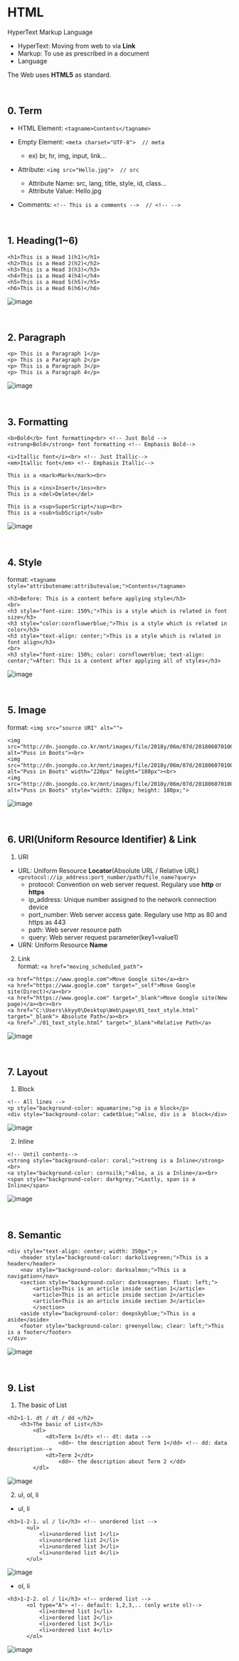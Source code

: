 # HTML
HyperText Markup Language
* HyperText: Moving from web to via **Link**
* Markup: To use as prescribed in a document
* Language

The Web uses **HTML5** as standard.

<br>

## 0. Term
* HTML Element: ```<tagname>Contents</tagname>```

* Empty Element: ```<meta charset="UTF-8">  // meta```<br>
  * ex) br, hr, img, input, link...
* Attribute: ```<img src="Hello.jpg">  // src```
  * Attribute Name: src, lang, title, style, id, class...
  * Attribute Value: Hello.jpg
* Comments: ```<!-- This is a comments -->  // <!-- -->```

<br>

## 1. Heading(1~6)
```
<h1>This is a Head 1(h1)</h1>
<h2>This is a Head 2(h2)</h2>
<h3>This is a Head 3(h3)</h3>
<h4>This is a Head 4(h4)</h4>
<h5>This is a Head 5(h5)</h5>
<h6>This is a Head 6(h6)</h6>
```
![image](https://user-images.githubusercontent.com/38516906/72703914-537e2600-3b9a-11ea-9f83-a5b44a94589c.png)

<br>

## 2. Paragraph
```
<p> This is a Paragraph 1</p>
<p> This is a Paragraph 2</p> 
<p> This is a Paragraph 3</p>
<p> This is a Paragraph 4</p>
```
![image](https://user-images.githubusercontent.com/38516906/72695205-1191b780-3b7b-11ea-81d0-b2c526ece84f.png)

<br>

## 3. Formatting
```
<b>Bold</b> font formatting<br> <!-- Just Bold -->
<strong>Bold</strong> font formatting <!-- Emphasis Bold-->

<i>Itallic font</i><br> <!-- Just Itallic-->
<em>Itallic font</em> <!-- Emphasis Itallic-->

This is a <mark>Mark</mark><br>

This is a <ins>Insert</ins><br>
This is a <del>Delete</del>

This is a <sup>SuperScript</sup><br>
This is a <sub>SubScript</sub>
```
![image](https://user-images.githubusercontent.com/38516906/72695277-4f8edb80-3b7b-11ea-94e3-d2e34125f20e.png)

<br>

## 4. Style
format: ```<tagname style="attributename:attributevalue;">Contents</tagname>```
```
<h3>Before: This is a content before applying style</h3>
<br>
<h3 style="font-size: 150%;">This is a style which is related in font size</h3>
<h3 style="color:cornflowerblue;">This is a style which is related in color</h3>
<h3 style="text-align: center;">This is a style which is related in font align</h3>
<br>
<h3 style="font-size: 150%; color: cornflowerblue; text-align: center;">After: This is a content after applying all of styles</h3>
```
![image](https://user-images.githubusercontent.com/38516906/72700034-ed8ba180-3b8d-11ea-93a5-2c80978379db.png)

<br>

## 5. Image
format: ```<img src="source URI" alt="">```
```
<img src="http://dn.joongdo.co.kr/mnt/images/file/2018y/06m/07d/2018060701000651500027651.jpg" alt="Puss in Boots"><br>
<img src="http://dn.joongdo.co.kr/mnt/images/file/2018y/06m/07d/2018060701000651500027651.jpg" alt="Puss in Boots" width="220px" height="180px"><br>
<img src="http://dn.joongdo.co.kr/mnt/images/file/2018y/06m/07d/2018060701000651500027651.jpg" alt="Puss in Boots" style="width: 220px; height: 180px;">
```
![image](https://user-images.githubusercontent.com/38516906/72700811-5ecc5400-3b90-11ea-92e4-5a5fe0357820.png)

<br>

## 6. URI(Uniform Resource Identifier) & Link
1. URI
  * URL: Uniform Resource **Locator**(Absolute URL / Relative URL)<br>
    ```<protocol://ip_address:port_number/path/file_name?query>```
    * protocol: Convention on web server request. Regulary use **http** or **https**
    * ip_address: Unique number assigned to the network connection device
    * port_number: Web server access gate. Regulary use http as 80 and https as 443
    * path: Web server resource path
    * query: Web server request parameter(key1=value1)
  * URN: Uniform Resource **Name**
2. Link<br>
format: ```<a href="moving_scheduled_path">```
```
<a href="https://www.google.com">Move Google site</a><br>
<a href="https://www.google.com" target="_self">Move Google site(Direct)</a><br>
<a href="https://www.google.com" target="_blank">Move Google site(New page)</a><br><br>
<a href="C:\Users\kkyy0\Desktop\Web\page\01_text_style.html" target="_blank"> Absolute Path</a><br>
<a href="./01_text_style.html" target="_blank">Relative Path</a>
```
![image](https://user-images.githubusercontent.com/38516906/72702549-6c84d800-3b96-11ea-8ce6-ab2cacb06329.png)

<br>

## 7. Layout
1. Block
```
<!-- All lines -->
<p style="background-color: aquamarine;">p is a block</p>
<div style="background-color: cadetblue;">Also, div is a  block</div>
```
![image](https://user-images.githubusercontent.com/38516906/72703608-5c222c80-3b99-11ea-8335-6ffda553f876.png)

2. Inline
```
<!-- Until contents-->
<strong style="background-color: coral;">strong is a Inline</strong><br>
<a style="background-color: cornsilk;">Also, a is a Inline</a><br>
<span style="background-color: darkgrey;">Lastly, span is a Inline</span>
```
![image](https://user-images.githubusercontent.com/38516906/72703637-70fec000-3b99-11ea-9575-8624f3449cb3.png)

<br>

## 8. Semantic
```
<div style="text-align: center; width: 350px";>
    <header style="background-color: darkolivegreen;">This is a header</header>
    <nav style="background-color: darksalmon;">This is a navigation</nav>
    <section style="background-color: darkseagreen; float: left;">
        <article>This is an article inside section 1</article>
        <article>This is an article inside section 2</article>
        <article>This is an article inside section 3</article>
        </section>
    <aside style="background-color: deepskyblue;">This is a aside</aside>
    <footer style="background-color: greenyellow; clear: left;">This is a footer</footer>
</div>
```
![image](https://user-images.githubusercontent.com/38516906/72704643-bc669d80-3b9c-11ea-9574-269e3217036f.png)

<br>

## 9. List
1. The basic of List
```
<h2>1-1. dt / dt / dd </h2>
    <h3>The basic of List</h3>
        <dl>
            <dt>Term 1</dt> <!-- dt: data -->
                <dd>- the description about Term 1</dd> <!-- dd: data description-->
            <dt>Term 2</dt>
                <dd>- the description about Term 2 </dd>
        </dl>
```
![image](https://user-images.githubusercontent.com/38516906/72767457-45321780-3c37-11ea-952f-627f00d67449.png)

2. ul, ol, li
  * ul, li
  ```
  <h3>1-2-1. ul / li</h3> <!-- unordered list -->
        <ul>
            <li>unordered list 1</li>
            <li>unordered list 2</li>
            <li>unordered list 3</li>
            <li>unordered list 4</li>
        </ul>
  ```
  ![image](https://user-images.githubusercontent.com/38516906/72767546-9c37ec80-3c37-11ea-8d30-619d6b6dffa7.png)

  * ol, li
  ```
  <h3>1-2-2. ol / li</h3> <!-- ordered list -->
        <ol type="A"> <!-- default: 1,2,3,.. (only write ol)-->
            <li>ordered list 1</li>
            <li>ordered list 2</li>
            <li>ordered list 3</li>
            <li>ordered list 4</li>
        </ol>
  ```
  ![image](https://user-images.githubusercontent.com/38516906/72767571-c25d8c80-3c37-11ea-9b03-f2d7d180c03c.png)
